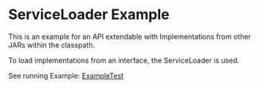 ServiceLoader Example
=====================

This is an example for an API extendable with Implementations from other JARs within the classpath.

To load implementations from an interface, the ServiceLoader is used.

See running Example: [ExampleTest](src/test/java/de/tse/myhashlib/example/ExampleTest.java)
